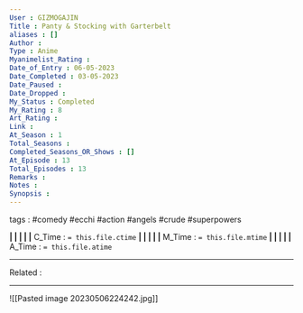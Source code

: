 ```yaml
---
User : GIZMOGAJIN
Title : Panty & Stocking with Garterbelt
aliases : []
Author : 
Type : Anime
Myanimelist_Rating : 
Date_of_Entry : 06-05-2023 
Date_Completed : 03-05-2023
Date_Paused : 
Date_Dropped : 
My_Status : Completed
My_Rating : 8
Art_Rating : 
Link : 
At_Season : 1
Total_Seasons : 
Completed_Seasons_OR_Shows : []
At_Episode : 13
Total_Episodes : 13
Remarks : 
Notes : 
Synopsis : 
---
```

 tags : #comedy #ecchi #action #angels #crude #superpowers 

**|  |  |  |  |** C_Time : `= this.file.ctime` **|  |  |  |  |** M_Time : `= this.file.mtime` **|  |  |  |  |** A_Time : `= this.file.atime` 

---
Related : 

---
![[Pasted image 20230506224242.jpg]]